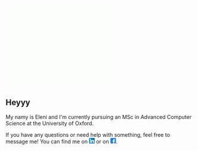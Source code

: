 <img src=https://github.com/eleniKougiou/eleniKougiou/blob/main/wave.gif width="300px">

## Heyyy
My namy is Eleni and I'm currently pursuing an MSc in Advanced Computer Science at the University of Oxford.

If you have any questions or need help with something, feel free to message me!
You can find me on [![LinkedIn][2.2]][2] or on [![Facebook][1.2]][1].

<!-- Icons -->

[1.2]: https://github.com/eleniKougiou/eleniKougiou/blob/main/fb_icon.png  (Facebook)
[2.2]: https://github.com/eleniKougiou/eleniKougiou/blob/main/linkedIn_icon.png (LinkedIn)

<!-- Links to social media accounts -->

[1]: https://www.facebook.com/eleni.kougioumtzi.90
[2]: https://www.linkedin.com/in/eleni-kougioumtzi-b915031b0/
